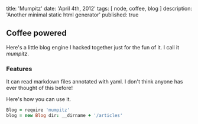 title: 'Mumpitz'
date: 'April 4th, 2012'
tags: [ node, coffee, blog ]
description: 'Another minimal static html generator'
published: true


## Coffee powered

Here's a little blog engine I hacked together just for the fun of it. I call it _mumpitz_.

### Features

It can read markdown files annotated with yaml. I don't think anyone has ever thought of this before!

Here's how you can use it.

```coffee
Blog = require 'mumpitz'
blog = new Blog dir: __dirname + '/articles'
```

